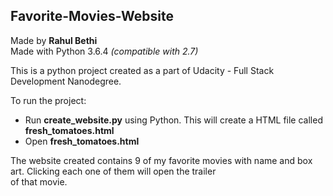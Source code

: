 ## Favorite-Movies-Website

Made by **Rahul Bethi**  
Made with Python 3.6.4 _(compatible with 2.7)_

This is a python project created as a part of Udacity - Full Stack Development Nanodegree.

To run the project:
* Run **create_website.py** using Python. This will create a HTML file called **fresh_tomatoes.html**
* Open **fresh_tomatoes.html**

The website created contains 9 of my favorite movies with name and box art. Clicking each one of them will open the trailer  
of that movie.